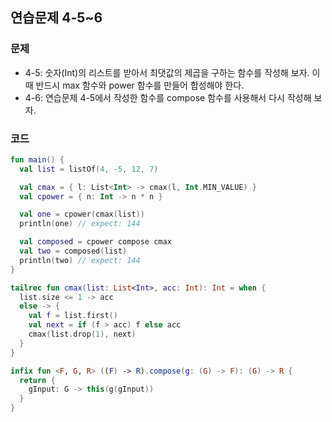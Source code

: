 ## 연습문제 4-5~6

### 문제

- 4-5: 숫자(Int)의 리스트를 받아서 최댓값의 제곱을 구하는 함수를 작성해 보자. 이때 반드시 max 함수와 power 함수를 만들어 합성해야 한다.
- 4-6: 연습문제 4-5에서 작성한 함수를 compose 함수를 사용해서 다시 작성해 보자.

### 코드

```kotlin
fun main() {
  val list = listOf(4, -5, 12, 7)

  val cmax = { l: List<Int> -> cmax(l, Int.MIN_VALUE) }
  val cpower = { n: Int -> n * n }

  val one = cpower(cmax(list))
  println(one) // expect: 144

  val composed = cpower compose cmax
  val two = composed(list)
  println(two) // expect: 144
}

tailrec fun cmax(list: List<Int>, acc: Int): Int = when {
  list.size <= 1 -> acc
  else -> {
    val f = list.first()
    val next = if (f > acc) f else acc
    cmax(list.drop(1), next)
  }
}

infix fun <F, G, R> ((F) -> R).compose(g: (G) -> F): (G) -> R {
  return {
    gInput: G -> this(g(gInput))
  }
}
```
